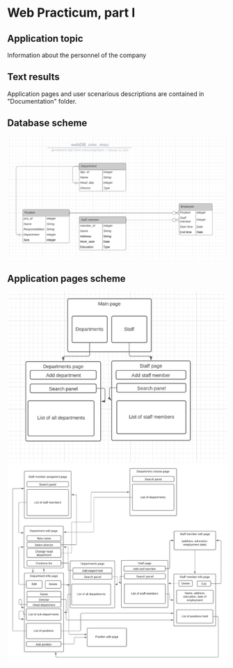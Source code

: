 # Web Practicum, part I

## Application topic
Information about the personnel of the company

## Text results
Application pages and user scenarious descriptions are contained in "Documentation" folder. 

## Database scheme
![alt text](https://github.com/GetsuDer/cmcWebPrac/blob/main/Documentation/database_scheme.png)

## Application pages scheme

![alt text](https://github.com/GetsuDer/cmcWebPrac/blob/main/Documentation/Application_layer1.png)
![alt text](https://github.com/GetsuDer/cmcWebPrac/blob/main/Documentation/Application_layer2.png)
